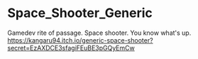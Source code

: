 # Space_Shooter_Generic
Gamedev rite of passage. Space shooter. You know what's up. https://kangaru94.itch.io/generic-space-shooter?secret=EzAXDCE3sfagiFEuBE3pGQyEmCw
